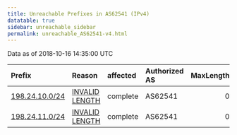 ```yaml
---
title: Unreachable Prefixes in AS62541 (IPv4)
datatable: true
sidebar: unreachable_sidebar
permalink: unreachable_AS62541-v4.html
---
```


Data as of 2018-10-16 14:35:00 UTC


<div class="datatable-begin"></div>

| Prefix                                                 | Reason                                                                                                   | affected   | Authorized AS   |   MaxLength | Anchor                           |   unreachable /24s |
|:-------------------------------------------------------|:---------------------------------------------------------------------------------------------------------|:-----------|:----------------|------------:|:---------------------------------|-------------------:|
| [198.24.10.0/24](https://stat.ripe.net/198.24.10.0/24) | [INVALID LENGTH](https://rpki-validator.ripe.net/announcement-preview?asn=AS62541&prefix=198.24.10.0/24) | complete   | AS62541         |           0 | [ARIN](unreachable_ARIN-v4.html) |                  1 |
| [198.24.11.0/24](https://stat.ripe.net/198.24.11.0/24) | [INVALID LENGTH](https://rpki-validator.ripe.net/announcement-preview?asn=AS62541&prefix=198.24.11.0/24) | complete   | AS62541         |           0 | [ARIN](unreachable_ARIN-v4.html) |                  1 |

<div class="datatable-end"></div>